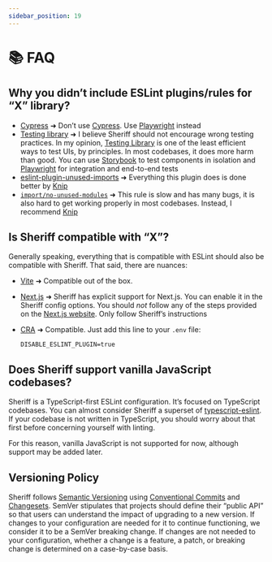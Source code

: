 ```yaml
---
sidebar_position: 19
---
```


# 📚 FAQ

## Why you didn’t include ESLint plugins/rules for “X” library?

- [Cypress](https://github.com/cypress-io/eslint-plugin-cypress) ➜ Don’t use [Cypress](https://www.cypress.io/). Use [Playwright](https://playwright.dev/) instead
- [Testing library](https://github.com/testing-library/eslint-plugin-testing-library) ➜ I believe Sheriff should not encourage wrong testing practices. In my opinion, [Testing Library](https://github.com/testing-library) is one of the least efficient ways to test UIs, by principles. In most codebases, it does more harm than good. You can use [Storybook](https://github.com/storybookjs/storybook) to test components in isolation and [Playwright](https://playwright.dev/) for integration and end-to-end tests
- [eslint-plugin-unused-imports](https://github.com/sweepline/eslint-plugin-unused-imports) ➜ Everything this plugin does is done better by [Knip](https://github.com/webpro-nl/knip)
- [`import/no-unused-modules`](https://github.com/import-js/eslint-plugin-import/blob/main/docs/rules/no-unused-modules.md) ➜ This rule is slow and has many bugs, it is also hard to get working properly in most codebases. Instead, I recommend [Knip](https://github.com/webpro-nl/knip)

## Is Sheriff compatible with “X”?

Generally speaking, everything that is compatible with ESLint should also be compatible with Sheriff. That said, there are nuances:

- [Vite](https://vite.dev/) ➜ Compatible out of the box.
- [Next.js](https://github.com/vercel/next.js) ➜ Sheriff has explicit support for Next.js. You can enable it in the Sheriff config options. You should _not_ follow any of the steps provided on the [Next.js website](https://nextjs.org/docs/pages/api-reference/config/eslint). Only follow Sheriff’s instructions
- [CRA](https://create-react-app.dev/) ➜ Compatible. Just add this line to your `.env` file:

  ```.env title=".env"
  DISABLE_ESLINT_PLUGIN=true
  ```

## Does Sheriff support vanilla JavaScript codebases?

Sheriff is a TypeScript-first ESLint configuration. It’s focused on TypeScript codebases. You can almost consider Sheriff a superset of [typescript-eslint](https://typescript-eslint.io/).<br />
If your codebase is not written in TypeScript, you should worry about that first before concerning yourself with linting.

For this reason, vanilla JavaScript is not supported for now, although support may be added later.

## Versioning Policy

Sheriff follows [Semantic Versioning](https://semver.org/) using [Conventional Commits](https://www.conventionalcommits.org/en/v1.0.0/) and [Changesets](https://github.com/changesets/changesets).
SemVer stipulates that projects should define their “public API” so that users can understand the impact of upgrading to a new version.
If changes to your configuration are needed for it to continue functioning, we consider it to be a SemVer breaking change.
If changes are not needed to your configuration, whether a change is
a feature, a patch, or breaking change is determined on a case-by-case basis.

